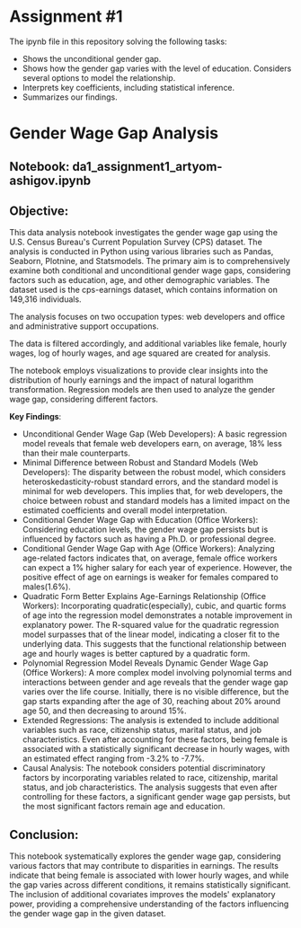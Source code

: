 # Assignment #1

The ipynb file in this repository solving the following tasks:
- Shows the unconditional gender gap.
- Shows how the gender gap varies with the level of education. Considers several options to model the
relationship.
- Interprets key coefficients, including statistical inference.
- Summarizes our findings.


# Gender Wage Gap Analysis
## Notebook: da1_assignment1_artyom-ashigov.ipynb
## Objective:
This data analysis notebook investigates the gender wage gap using the U.S. Census Bureau's Current Population Survey (CPS) dataset. The analysis is conducted in Python using various libraries such as Pandas, Seaborn, Plotnine, and Statsmodels.
The primary aim is to comprehensively examine both conditional and unconditional gender wage gaps, considering factors such as education, age, and other demographic variables.
The dataset used is the cps-earnings dataset, which contains information on 149,316 individuals. 

The analysis focuses on two occupation types: web developers and office and administrative support occupations.

The data is filtered accordingly, and additional variables like female, hourly wages, log of hourly wages, and age squared are created for analysis.

The notebook employs visualizations to provide clear insights into the distribution of hourly earnings and the impact of natural logarithm transformation. Regression models are then used to analyze the gender wage gap, considering different factors.

**Key Findings**:
- Unconditional Gender Wage Gap (Web Developers): A basic regression model reveals that female web developers earn, on average, 18% less than their male counterparts.
- Minimal Difference between Robust and Standard Models (Web Developers): The disparity between the robust model, which considers heteroskedasticity-robust standard errors, and the standard model is minimal for web developers. This implies that, for web developers, the choice between robust and standard models has a limited impact on the estimated coefficients and overall model interpretation.
- Conditional Gender Wage Gap with Education (Office Workers): Considering education levels, the gender wage gap persists but is influenced by factors such as having a Ph.D. or professional degree.
- Conditional Gender Wage Gap with Age (Office Workers): Analyzing age-related factors indicates that, on average, female office workers can expect a 1% higher salary for each year of experience. However, the positive effect of age on earnings is weaker for females compared to males(1.6%).
- Quadratic Form Better Explains Age-Earnings Relationship (Office Workers): Incorporating quadratic(especially), cubic, and quartic forms of age into the regression model demonstrates a notable improvement in explanatory power. The R-squared value for the quadratic regression model surpasses that of the linear model, indicating a closer fit to the underlying data. This suggests that the functional relationship between age and hourly wages is better captured by a quadratic form.
- Polynomial Regression Model Reveals Dynamic Gender Wage Gap (Office Workers): A more complex model involving polynomial terms and interactions between gender and age reveals that the gender wage gap varies over the life course. Initially, there is no visible difference, but the gap starts expanding after the age of 30, reaching about 20% around age 50, and then decreasing to around 15%.
- Extended Regressions: The analysis is extended to include additional variables such as race, citizenship status, marital status, and job characteristics. Even after accounting for these factors, being female is associated with a statistically significant decrease in hourly wages, with an estimated effect ranging from -3.2% to -7.7%.
- Causal Analysis: The notebook considers potential discriminatory factors by incorporating variables related to race, citizenship, marital status, and job characteristics. The analysis suggests that even after controlling for these factors, a significant gender wage gap persists, but the most significant factors remain age and education.
## Conclusion:
This notebook systematically explores the gender wage gap, considering various factors that may contribute to disparities in earnings. The results indicate that being female is associated with lower hourly wages, and while the gap varies across different conditions, it remains statistically significant. The inclusion of additional covariates improves the models' explanatory power, providing a comprehensive understanding of the factors influencing the gender wage gap in the given dataset.
